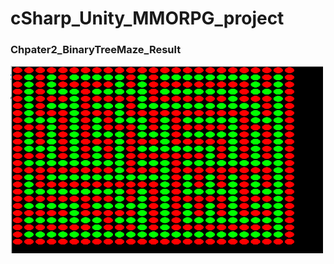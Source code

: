 # cSharp_Unity_MMORPG_project

### Chpater2_BinaryTreeMaze_Result

<img src="./BinaryTreeMaze.png"  width="500" height="300"/>
